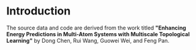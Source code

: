 # Introduction

The source data and code are derived from the work titled **"Enhancing Energy Predictions in Multi-Atom Systems with Multiscale Topological Learning"** by Dong Chen, Rui Wang, Guowei Wei, and Feng Pan.
